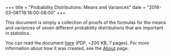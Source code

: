 +++
title = "Probability Distributions: Means and Variances"
date = "2016-03-08T18:18:00-08:00"
+++

This document is simply a collection of proofs of the formulas for the
means and variances of seven different probability distributions that
are important in statistics.

You can read the document [here][] (PDF, ~200 KB, 7 pages). For more
information about how it was created, see the [About] page.

[here]: /ProbabilityDistributionsMeansAndVariances.pdf
[about]: /about-this-site
